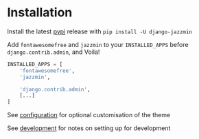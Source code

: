# Installation

Install the latest [pypi](https://pypi.org/project/django-jazzmin/) release with `pip install -U django-jazzmin`

Add `fontawesomefree` and `jazzmin` to your `INSTALLED_APPS` before `django.contrib.admin`, and Voila!

```python
INSTALLED_APPS = [
    'fontawesomefree',
    'jazzmin',

    'django.contrib.admin',
    [...]
]
```

See [configuration](./configuration.md) for optional customisation of the theme

See [development](./development.md) for notes on setting up for development
